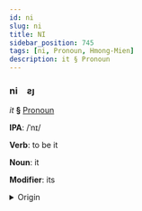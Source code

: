 ```yaml
---
id: ni
slug: ni
title: NI
sidebar_position: 745
tags: [ni, Pronoun, Hmong-Mien]
description: it § Pronoun
---
```


### ni&emsp;<span kind="abugida">ƨȷ</span>

*it* **§** [Pronoun](../../tags/Pronoun)

**IPA**: /ˈnɪ/

**Verb**: to be it

**Noun**: it

**Modifier**: its

<details>
    <summary>Origin</summary>
    Hmong, White nws /nɨ˩/<br/>
    <em>Hmong-Mien Language Family</em>
</details>